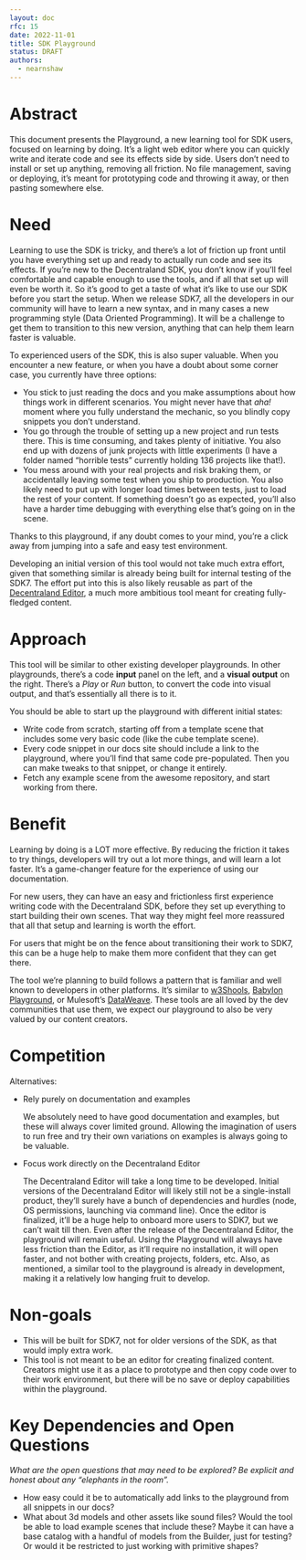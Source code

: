 ```yaml
---
layout: doc
rfc: 15
date: 2022-11-01
title: SDK Playground
status: DRAFT
authors:
  - nearnshaw
---
```



# Abstract

This document presents the Playground, a new learning tool for SDK users, focused on learning by doing. It’s a light web editor where you can quickly write and iterate code and see its effects side by side. Users don’t need to install or set up anything, removing all friction. No file management, saving or deploying, it’s meant for prototyping code and throwing it away, or then pasting somewhere else. 

# Need

Learning to use the SDK is tricky, and there’s a lot of friction up front until you have everything set up and ready to actually run code and see its effects. If you’re new to the Decentraland SDK, you don’t know if you’ll feel comfortable and capable enough to use the tools, and if all that set up will even be worth it. So it’s good to get a taste of what it’s like to use our SDK before you start the setup.
When we release SDK7, all the developers in our community will have to learn a new syntax, and in many cases a new programming style (Data Oriented Programming). It will be a challenge to get them to transition to this new version, anything that can help them learn faster is valuable.

To experienced users of the SDK, this is also super valuable. When you encounter a new feature, or when you have a doubt about some corner case, you currently have three options:

- You stick to just reading the docs and you make assumptions about how things work in different scenarios. You might never have that *aha!* moment where you fully understand the mechanic, so you blindly copy snippets you don’t understand.
- You go through the trouble of setting up a new project and run tests there. This is time consuming, and takes plenty of initiative. You also end up with dozens of junk projects with little experiments (I have a folder named “horrible tests” currently holding 136 projects like that!).
- You mess around with your real projects and risk braking them, or accidentally leaving some test when you ship to production. You also likely need to put up with longer load times between tests, just to load the rest of your content. If something doesn’t go as expected, you’ll also have a harder time debugging with everything else that’s going on in the scene.

Thanks to this playground, if any doubt comes to your mind, you’re a click away from jumping into a safe and easy test environment.

Developing an initial version of this tool would not take much extra effort, given that something similar is already being built for internal testing of the SDK7. The effort put into this is also likely reusable as part of the [Decentraland Editor](https://www.notion.so/RFC-Decentraland-Editor-8c6994c073a64892816aede16abe7908), a much more ambitious tool meant for creating fully-fledged content.

# Approach

This tool will be similar to other existing developer playgrounds.
In other playgrounds, there’s a code **input** panel on the left, and a **visual output** on the right. 
There’s a *Play*  or *Run* button, to convert the code into visual output, and that’s essentially all there is to it.

You should be able to start up the playground with different initial states:

- Write code from scratch, starting off from a template scene that includes some very basic code (like the cube template scene).
- Every code snippet in our docs site should include a link to the playground, where you’ll find that same code pre-populated. Then you can make tweaks to that snippet, or change it entirely.
- Fetch any example scene from the awesome repository, and start working from there.

# Benefit

Learning by doing is a LOT more effective. By reducing the friction it takes to try things, developers will try out a lot more things, and will learn a lot faster. It’s a game-changer feature for the experience of using our documentation.

For new users, they can have an easy and frictionless first experience writing code with the Decentraland SDK, before they set up everything to start building their own scenes. That way they might feel more reassured that all that setup and learning is worth the effort.

For users that might be on the fence about transitioning their work to SDK7, this can be a huge help to make them more confident that they can get there.

The tool we’re planning to build follows a pattern that is familiar and well known to developers in other platforms. It’s similar to [w3Shools](https://www.w3schools.com/tryit/), [Babylon Playground](https://playground.babylonjs.com/), or Mulesoft’s [DataWeave](https://developer.mulesoft.com/learn/dataweave/playground). These tools are all loved by the dev communities that use them, we expect our playground to also be very valued by our content creators. 

# Competition

Alternatives:

- Rely purely on documentation and examples

  We absolutely need to have good documentation and examples, but these will always cover limited ground. Allowing the imagination of users to run free and try their own variations on examples is always going to be valuable.
- Focus work directly on the Decentraland Editor

  The Decentraland Editor will take a long time to be developed. Initial versions of the Decentraland Editor will likely still not be a single-install product, they’ll surely have a bunch of dependencies and hurdles (node, OS permissions, launching via command line). Once the editor is finalized, it’ll be a huge help to onboard more users to SDK7, but we can’t wait till then.
Even after the release of the Decentraland Editor, the playground will remain useful. Using the Playground will always have less friction than the Editor, as it’ll require no installation, it will open faster, and not bother with creating projects, folders, etc.
Also, as mentioned, a similar tool to the playground is already in development, making it a relatively low hanging fruit to develop.

# Non-goals

- This will be built for SDK7, not for older versions of the SDK, as that would imply extra work.
- This tool is not meant to be an editor for creating finalized content. Creators might use it as a place to prototype and then copy code over to their work environment, but there will be no save or deploy capabilities within the playground.

# Key Dependencies and Open Questions

*What are the open questions that may need to be explored? Be explicit and honest about any “elephants in the room”.*

- How easy could it be to automatically add links to the playground from all snippets in our docs?
- What about 3d models and other assets like sound files? Would the tool be able to load example scenes that include these? Maybe it can have a base catalog with a handful of models from the Builder, just for testing? Or would it be restricted to just working with primitive shapes?

